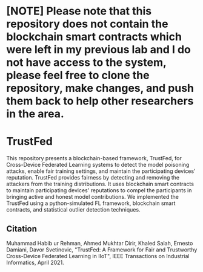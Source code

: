 # [NOTE] Please note that this repository does not contain the blockchain smart contracts which were left in my previous lab and I do not have access to the system, please feel free to clone the repository, make changes, and push them back to help other researchers in the area. 


# TrustFed
This repository presents a blockchain-based framework, TrustFed, for Cross-Device Federated Learning systems to detect the model poisoning attacks, enable fair training settings, and maintain the participating devices' reputation. TrustFed provides fairness by detecting and removing the attackers from the training distributions. It uses blockchain smart contracts to maintain participating devices' reputations to compel the participants in bringing active and honest model contributions. We implemented the TrustFed using a python-simulated FL framework, blockchain smart contracts, and statistical outlier detection techniques.

**Citation**
---
Muhammad Habib ur Rehman, Ahmed Mukhtar Dirir, Khaled Salah, Ernesto Damiani, Davor Svetinovic, "TrustFed: A Framework for Fair and Trustworthy Cross-Device Federated Learning in IIoT", IEEE Transactions on Industrial Informatics, April 2021.
